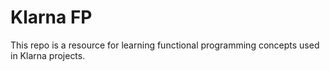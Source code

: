 Klarna FP
=========
This repo is a resource for learning functional programming concepts used in
Klarna projects.
